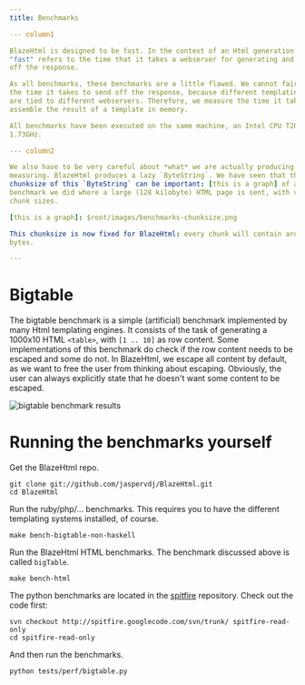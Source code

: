 ```yaml
---
title: Benchmarks

--- column1

BlazeHtml is designed to be fast. In the context of an Html generation library,
"fast" refers to the time that it takes a webserver for generating and sending
off the response.

As all benchmarks, these benchmarks are a little flawed. We cannot fairly time
the time it takes to send off the response, because different templating systems
are tied to different webservers. Therefore, we measure the time it takes us to
assemble the result of a template in memory.

All benchmarks have been executed on the same machine, an Intel CPU T2080 @
1.73GHz.

--- column2

We also have to be very careful about *what* we are actually producing and
measuring. BlazeHtml produces a lazy `ByteString`. We have seen that the
chunksize of this `ByteString` can be important: [this is a graph] of a
benchmark we did where a large (128 kilobyte) HTML page is sent, with varying
chunk sizes.

[this is a graph]: $root/images/benchmarks-chunksize.png

This chunksize is now fixed for BlazeHtml: every chunk will contain around 32k
bytes.

---
```


# Bigtable

The bigtable benchmark is a simple (artificial) benchmark implemented by many
Html templating engines. It consists of the task of generating a 1000x10 HTML
`<table>`, with `[1 .. 10]` as row content. Some implementations of this
benchmark do check if the row content needs to be escaped and some do not. In
BlazeHtml, we escape all content by default, as we want to free the user from
thinking about escaping. Obviously, the user can always explicitly state that he
doesn't want some content to be escaped.

![bigtable benchmark results]($root/images/benchmarks-bigtable.png)

# Running the benchmarks yourself

Get the BlazeHtml repo.

    git clone git://github.com/jaspervdj/BlazeHtml.git
    cd BlazeHtml

Run the ruby/php/... benchmarks. This requires you to have the different
templating systems installed, of course.

    make bench-bigtable-non-haskell

Run the BlazeHtml HTML benchmarks. The benchmark discussed above is called
`bigTable`.

    make bench-html

The python benchmarks are located in the [spitfire] repository. Check out the
code first:

[spitfire]: http://code.google.com/p/spitfire/

    svn checkout http://spitfire.googlecode.com/svn/trunk/ spitfire-read-only
    cd spitfire-read-only

And then run the benchmarks.

    python tests/perf/bigtable.py
